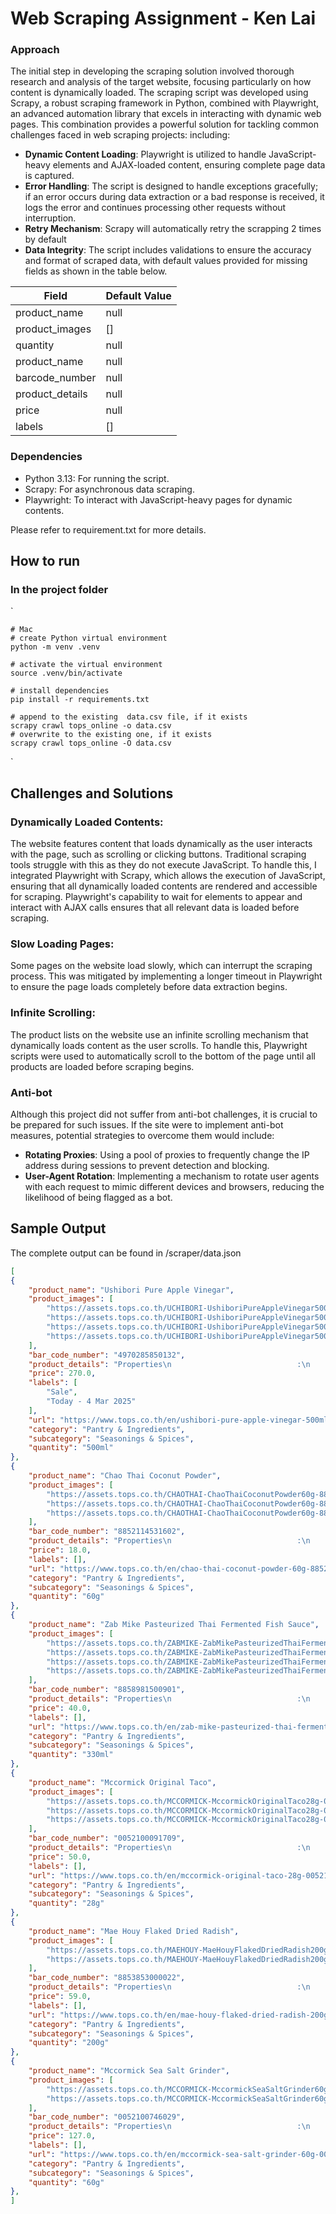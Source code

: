 # Web Scraping Assignment - Ken Lai

### Approach
The initial step in developing the scraping solution involved thorough research and analysis of the target website, focusing particularly on how content is dynamically loaded. The scraping script was developed using Scrapy, a robust scraping framework in Python, combined with Playwright, an advanced automation library that excels in interacting with dynamic web pages. This combination provides a powerful solution for tackling common challenges faced in web scraping projects: including:
- **Dynamic Content Loading**:
Playwright is utilized to handle JavaScript-heavy elements and AJAX-loaded content, ensuring complete page data is captured.
- **Error Handling**: 
The script is designed to handle exceptions gracefully; if an error occurs during data extraction or a bad response is received, it logs the error and continues processing other requests without interruption.
- **Retry Mechanism**:
    Scrapy will automatically retry the scrapping 2 times by default
- **Data Integrity**: 
The script includes validations to ensure the accuracy and format of scraped data, with default values provided for missing fields as shown in the table below.

| Field | Default Value  |
| ------- | --- |
| product_name | null |
| product_images | [] |
| quantity | null |
| product_name | null |
| barcode_number | null |
| product_details | null |
| price | null |
| labels | [] |

### Dependencies

- Python 3.13: For running the script.
- Scrapy: For asynchronous data scraping.
- Playwright: To interact with JavaScript-heavy pages for dynamic contents.

Please refer to requirement.txt for more details.

## How to run

### In the project folder
`

    # Mac
    # create Python virtual environment
    python -m venv .venv
    
    # activate the virtual environment
    source .venv/bin/activate
    
    # install dependencies
    pip install -r requirements.txt
    
    # append to the existing  data.csv file, if it exists
    scrapy crawl tops_online -o data.csv
    # overwrite to the existing one, if it exists
    scrapy crawl tops_online -O data.csv
`

## Challenges and Solutions
### Dynamically Loaded Contents:
The website features content that loads dynamically as the user interacts with the page, such as scrolling or clicking buttons. Traditional scraping tools struggle with this as they do not execute JavaScript. To handle this, I integrated Playwright with Scrapy, which allows the execution of JavaScript, ensuring that all dynamically loaded contents are rendered and accessible for scraping. Playwright's capability to wait for elements to appear and interact with AJAX calls ensures that all relevant data is loaded before scraping.

### Slow Loading Pages: 
Some pages on the website load slowly, which can interrupt the scraping process. This was mitigated by implementing a longer timeout in Playwright to ensure the page loads completely before data extraction begins.

### Infinite Scrolling: 
The product lists on the website use an infinite scrolling mechanism that dynamically loads content as the user scrolls. To handle this, Playwright scripts were used to automatically scroll to the bottom of the page until all products are loaded before scraping begins.

### Anti-bot
Although this project did not suffer from anti-bot challenges, it is crucial to be prepared for such issues. If the site were to implement anti-bot measures, potential strategies to overcome them would include:
- **Rotating Proxies**: Using a pool of proxies to frequently change the IP address during sessions to prevent detection and blocking.
- **User-Agent Rotation**: Implementing a mechanism to rotate user agents with each request to mimic different devices and browsers, reducing the likelihood of being flagged as a bot.


## Sample Output

The complete output can be found in /scraper/data.json

```json
[
{
    "product_name": "Ushibori Pure Apple Vinegar",
    "product_images": [
        "https://assets.tops.co.th/UCHIBORI-UshiboriPureAppleVinegar500ml-4970285850132-1?$JPEG$",
        "https://assets.tops.co.th/UCHIBORI-UshiboriPureAppleVinegar500ml-4970285850132-1?$JPEG$",
        "https://assets.tops.co.th/UCHIBORI-UshiboriPureAppleVinegar500ml-4970285850132-2?$JPEG$",
        "https://assets.tops.co.th/UCHIBORI-UshiboriPureAppleVinegar500ml-4970285850132-3?$JPEG$"
    ],
    "bar_code_number": "4970285850132",
    "product_details": "Properties\n                            :\n                            \n                                The product received may be subject to package modification and quantity from the manufacturer.\nWe reserve the right to make any changes without prior notice. \n*The images used are for advertising purposes only.",
    "price": 270.0,
    "labels": [
        "Sale",
        "Today - 4 Mar 2025"
    ],
    "url": "https://www.tops.co.th/en/ushibori-pure-apple-vinegar-500ml-4970285850132",
    "category": "Pantry & Ingredients",
    "subcategory": "Seasonings & Spices",
    "quantity": "500ml"
},
{
    "product_name": "Chao Thai Coconut Powder",
    "product_images": [
        "https://assets.tops.co.th/CHAOTHAI-ChaoThaiCoconutPowder60g-8852114531602-1",
        "https://assets.tops.co.th/CHAOTHAI-ChaoThaiCoconutPowder60g-8852114531602-1",
        "https://assets.tops.co.th/CHAOTHAI-ChaoThaiCoconutPowder60g-8852114531602-2"
    ],
    "bar_code_number": "8852114531602",
    "product_details": "Properties\n                            :\n                            \n                                The product received may be subject to package modification and quantity from the manufacturer.\nWe reserve the right to make any changes without prior notice. \n*The images used are for advertising purposes only.",
    "price": 18.0,
    "labels": [],
    "url": "https://www.tops.co.th/en/chao-thai-coconut-powder-60g-8852114531602",
    "category": "Pantry & Ingredients",
    "subcategory": "Seasonings & Spices",
    "quantity": "60g"
},
{
    "product_name": "Zab Mike Pasteurized Thai Fermented Fish Sauce",
    "product_images": [
        "https://assets.tops.co.th/ZABMIKE-ZabMikePasteurizedThaiFermentedFishSauce330ml-8858981500901-1?$JPEG$",
        "https://assets.tops.co.th/ZABMIKE-ZabMikePasteurizedThaiFermentedFishSauce330ml-8858981500901-1?$JPEG$",
        "https://assets.tops.co.th/ZABMIKE-ZabMikePasteurizedThaiFermentedFishSauce330ml-8858981500901-2?$JPEG$",
        "https://assets.tops.co.th/ZABMIKE-ZabMikePasteurizedThaiFermentedFishSauce330ml-8858981500901-3?$JPEG$"
    ],
    "bar_code_number": "8858981500901",
    "product_details": "Properties\n                            :\n                            \n                                The product received may be subject to package modification and quantity from the manufacturer.\nWe reserve the right to make any changes without prior notice. \n*The images used are for advertising purposes only.",
    "price": 40.0,
    "labels": [],
    "url": "https://www.tops.co.th/en/zab-mike-pasteurized-thai-fermented-fish-sauce-330ml-8858981500901",
    "category": "Pantry & Ingredients",
    "subcategory": "Seasonings & Spices",
    "quantity": "330ml"
},
{
    "product_name": "Mccormick Original Taco",
    "product_images": [
        "https://assets.tops.co.th/MCCORMICK-MccormickOriginalTaco28g-0052100091709-1?$JPEG$",
        "https://assets.tops.co.th/MCCORMICK-MccormickOriginalTaco28g-0052100091709-1?$JPEG$",
        "https://assets.tops.co.th/MCCORMICK-MccormickOriginalTaco28g-0052100091709-2?$JPEG$"
    ],
    "bar_code_number": "0052100091709",
    "product_details": "Properties\n                            :\n                            \n                                Mccormick Original Taco Standard qualityMade from high quality raw materialsMade from good quality factory\n\nThe product received may be subject to package modification and quantity from the manufacturer.\nWe reserve the right to make any changes without prior notice. \n*The images used are for advertising purposes only.",
    "price": 50.0,
    "labels": [],
    "url": "https://www.tops.co.th/en/mccormick-original-taco-28g-0052100091709",
    "category": "Pantry & Ingredients",
    "subcategory": "Seasonings & Spices",
    "quantity": "28g"
},
{
    "product_name": "Mae Houy Flaked Dried Radish",
    "product_images": [
        "https://assets.tops.co.th/MAEHOUY-MaeHouyFlakedDriedRadish200g-8853853000022-1",
        "https://assets.tops.co.th/MAEHOUY-MaeHouyFlakedDriedRadish200g-8853853000022-1"
    ],
    "bar_code_number": "8853853000022",
    "product_details": "Properties\n                            :\n                            \n                                The product received may be subject to package modification and quantity from the manufacturer.\nWe reserve the right to make any changes without prior notice. \n*The images used are for advertising purposes only.",
    "price": 59.0,
    "labels": [],
    "url": "https://www.tops.co.th/en/mae-houy-flaked-dried-radish-200g-8853853000022",
    "category": "Pantry & Ingredients",
    "subcategory": "Seasonings & Spices",
    "quantity": "200g"
},
{
    "product_name": "Mccormick Sea Salt Grinder",
    "product_images": [
        "https://assets.tops.co.th/MCCORMICK-MccormickSeaSaltGrinder60g-0052100746029-1",
        "https://assets.tops.co.th/MCCORMICK-MccormickSeaSaltGrinder60g-0052100746029-1"
    ],
    "bar_code_number": "0052100746029",
    "product_details": "Properties\n                            :\n                            \n                                Mccormick Sea Salt Grinder Standard qualityMade from high quality raw materialsMade from good quality factory\n\nThe product received may be subject to package modification and quantity from the manufacturer.\nWe reserve the right to make any changes without prior notice. \n*The images used are for advertising purposes only.",
    "price": 127.0,
    "labels": [],
    "url": "https://www.tops.co.th/en/mccormick-sea-salt-grinder-60g-0052100746029",
    "category": "Pantry & Ingredients",
    "subcategory": "Seasonings & Spices",
    "quantity": "60g"
},
]
```